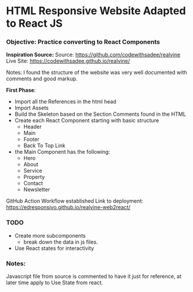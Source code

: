 # HTML Responsive Website Adapted to React JS

### Objective: Practice converting to React Components

**Inspiration Source:**
Source: https://github.com/codewithsadee/realvine
Live Site: https://codewithsadee.github.io/realvine/

Notes:
I found the structure of the website was very well documented with comments and good markup.

**First Phase**:

- Import all the References in the html head
- Import Assets
- Build the Skeleton based on the Section Comments found in the HTML
- Create each React Component starting with basic structure
  - Header
  - Main
  - Footer
  - Back To Top Link
- the Main Component has the following:
  - Hero
  - About
  - Service
  - Property
  - Contact
  - Newsletter

GitHub Action Workflow established
Link to deployment: https://edresponsivo.github.io/realvine-web2react/

### TODO

- Create more subcomponents
  - break down the data in js files.
- Use React states for interactivity

### Notes:

Javascript file from source is commented to have it just for reference, at later time apply to Use State from react.
